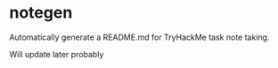 # notegen
Automatically generate a README.md for TryHackMe task note taking.

Will update later probably
